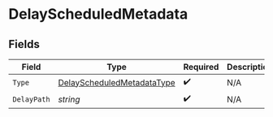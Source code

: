 # DelayScheduledMetadata


## Fields

| Field                                                                               | Type                                                                                | Required                                                                            | Description                                                                         |
| ----------------------------------------------------------------------------------- | ----------------------------------------------------------------------------------- | ----------------------------------------------------------------------------------- | ----------------------------------------------------------------------------------- |
| `Type`                                                                              | [DelayScheduledMetadataType](../../Models/Components/DelayScheduledMetadataType.md) | :heavy_check_mark:                                                                  | N/A                                                                                 |
| `DelayPath`                                                                         | *string*                                                                            | :heavy_check_mark:                                                                  | N/A                                                                                 |